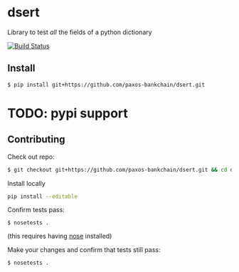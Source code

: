 # dsert

Library to test *all* the fields of a python dictionary

[![Build Status](https://travis-ci.org/paxos-bankchain/dsert.svg?branch=master)](https://travis-ci.org/paxos-bankchain/dsert)

## Install

```bash
$ pip install git+https://github.com/paxos-bankchain/dsert.git
```
# TODO: pypi support


## Contributing

Check out repo:
```bash
$ git checkout git+https://github.com/paxos-bankchain/dsert.git && cd dsert
```

Install locally
```bash
pip install --editable
```

Confirm tests pass:
```
$ nosetests .
```
(this requires having [nose](http://nose.readthedocs.io/en/latest/]) installed)

Make your changes and confirm that tests still pass:
```
$ nosetests .
```
